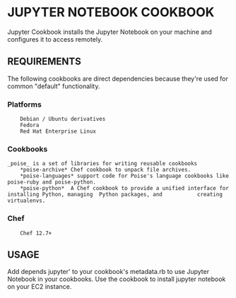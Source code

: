 	 	 	
# JUPYTER NOTEBOOK COOKBOOK

 Jupyter Cookbook installs the Jupyter Notebook on your machine and configures it to access remotely.

## REQUIREMENTS	

The following cookbooks are direct dependencies because they're used for common "default" functionality.

### Platforms
        Debian / Ubuntu derivatives
        Fedora
        Red Hat Enterprise Linux 	

### Cookbooks
	_poise_ is a set of libraries for writing reusable cookbooks
        *poise-archive* Chef cookbook to unpack file archives.
        *poise-languages* support code for Poise's language cookbooks like poise-ruby and poise-python.    
        *poise-python*  A Chef cookbook to provide a unified interface for installing Python, managing 	Python packages, and           creating virtualenvs.

###   Chef
        Chef 12.7+
	 	 	
## USAGE	
   Add depends jupyter' to your cookbook's metadata.rb to use Jupyter Notebook in your cookbooks.
   Use the cookbook to install jupyter notebook on your EC2 instance.

